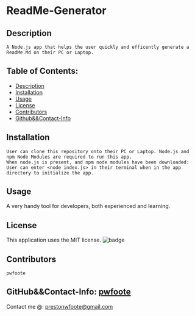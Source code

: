 
# ReadMe-Generator

## Description
    A Node.js app that helps the user quickly and efficently generate a ReadMe.Md on their PC or Laptop.
## Table of Contents:
- [Description](#Description)
- [Installation](#Installation)
- [Usage](#Usage)
- [License](#License)
- [Contributors](#Contributors)
- [Github&&Contact-Info](#Github&&Contact-Info)

## Installation
    User can clone this repository onto their PC or Laptop. Node.js and npm Node Modules are required to run this app. 
    When node.js is present, and npm node modules have been downloaded: 
    User can enter <node index.js> in their terminal when in the app directory to initialize the app.

## Usage
 A very handy tool for developers, both experienced and learning.

## License
This application uses the MIT license. 
![badge](https://img.shields.io/badge/license-MIT-blue)
## Contributors
    pwfoote

## GitHub&&Contact-Info: [pwfoote](https://github.com/pwfoote)

 Contact me @: prestonwfoote@gmail.com
    
